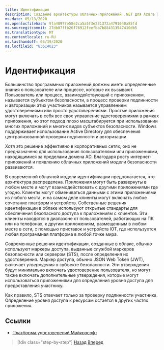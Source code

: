 ```yaml
---
title: Идентификация
description: Создание архитектуры облачных приложений .NET для Azure | Идентифицирует
ms.date: 05/13/2020
ms.openlocfilehash: 9fa48977e58e2ca5a5f3e231372a4791640a85fd
ms.sourcegitcommit: 27db07ffb26f76912feefba7b884313547410db5
ms.translationtype: MT
ms.contentlocale: ru-RU
ms.lasthandoff: 05/19/2020
ms.locfileid: "83614023"
---
```

# <a name="identity"></a>Идентификация

Большинство программных приложений должны иметь определенные знания о пользователе или процессе, которые их вызывают. Пользователь или процесс, взаимодействующий с приложением, называется субъектом безопасности, а процесс проверки подлинности и авторизации этих участников называется управлением удостоверениями или просто *удостоверениями*. Простые приложения могут включать в себя все свое управление удостоверениями в рамках приложения, но этот подход плохо масштабируется при использовании многих приложений и многих видов субъектов безопасности. Windows поддерживает использование Active Directory для обеспечения централизованной проверки подлинности и авторизации.

<!-- (insert figure showing Windows AD auth model) -->

Хотя это решение эффективно в корпоративных сетях, оно не предназначено для использования пользователями или приложениями, находящимися за пределами домена AD. Благодаря росту интернет-приложений и появлению облачных приложений модели безопасности развиваются.

В современной облачной модели идентификации предполагается, что архитектура распределена. Приложения могут быть развернуты в любом месте и могут взаимодействовать с другими приложениями где угодно. Клиенты могут обмениваться данными с этими приложениями из любого места, и на самом деле клиенты могут включать любое сочетание платформ и устройств. Собственные решения идентификации в облаке используют открытые стандарты для обеспечения безопасного доступа к приложениям с клиентов. Эти клиенты находятся в диапазоне от пользователей, работающих на ПК или на телефонах, к другим приложениям, размещенным в любом месте в сети, с помощью приставок и устройств IOT, где используется любая программная платформа в любой точке мира.

Современные решения идентификации, созданные в облаке, обычно используют маркеры доступа, выданные службой маркеров безопасности или сервером (STS), после определения их удостоверения. Маркер доступа, обычно JSON Web Token (JWT), включает *утверждения* о субъекте безопасности. Эти утверждения будут минимально включать удостоверение пользователя, но могут также включать дополнительные утверждения, которые могут использоваться приложениями для определения уровня доступа для предоставления участнику.

<!-- (insert figure showing basic handshake involving a principal, an STS, and an app) -->

Как правило, STS отвечает только за проверку подлинности участника. Определение уровня доступа к ресурсам остается в других частях приложения.

## <a name="references"></a>Ссылки

- [Платформа удостоверений Майкрософт](https://docs.microsoft.com/azure/active-directory/develop/)

>[!div class="step-by-step"]
>[Назад](azure-monitor.md)
>[Вперед](authentication-authorization.md)
